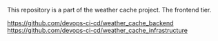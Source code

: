 This repository is a part of the weather cache project. The frontend tier. 

https://github.com/devops-ci-cd/weather_cache_backend
https://github.com/devops-ci-cd/weather_cache_infrastructure
